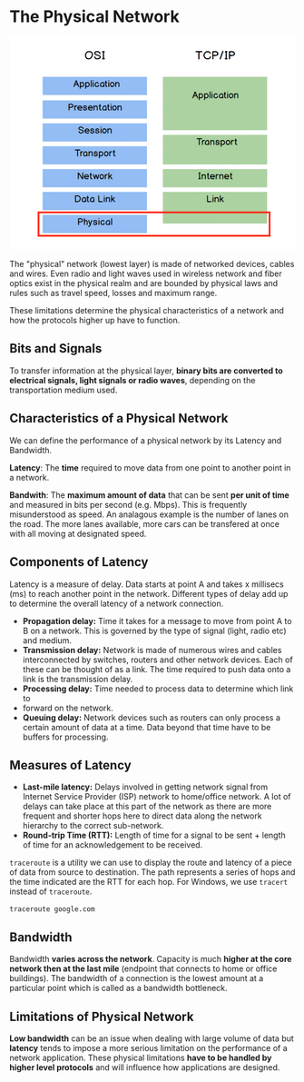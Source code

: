 # The Physical Network

![Physical Layer](./images/08_physical_layer.png)

The "physical" network (lowest layer) is made of networked devices, cables
and wires. Even radio and light waves used in wireless network and fiber optics
exist in the physical realm and are bounded by physical laws and rules such
as travel speed, losses and maximum range. 

These limitations determine the physical characteristics of a network and
how the protocols higher up have to function.

## Bits and Signals
To transfer information at the physical layer, **binary bits are converted
to electrical signals, light signals or radio waves**, depending on the
transportation medium used.

## Characteristics of a Physical Network
We can define the performance of a physical network by its Latency and Bandwidth.

**Latency**: The **time** required to move data from one point to another point
             in a network.
             
**Bandwith**: The **maximum amount of data** that can be sent **per unit of time** 
              and measured in bits per second (e.g. Mbps). This is frequently 
              misunderstood as speed. An analagous example is the number of
              lanes on the road. The more lanes available, more cars can be
              transfered at once with all moving at designated speed.
              
## Components of Latency
Latency is a measure of delay. Data starts at point A and takes x millisecs (ms)
to reach another point in the network. Different types of delay add up to
determine the overall latency of a network connection.

- **Propagation delay:** Time it takes for a message to move from point A to B 
  on a network. This is governed by the type of signal (light, radio etc) and 
  medium.
- **Transmission delay:** Network is made of numerous wires and cables
  interconnected by switches, routers and other network devices. Each of these
  can be thought of as a link. The time required to push data onto a link is 
  the transmission delay.
- **Processing delay:** Time needed to process data to determine which link to 
- forward on the network.
- **Queuing delay:** Network devices such as routers can only process a certain
  amount of data at a time. Data beyond that time have to be buffers for 
  processing.
  
## Measures of Latency
- **Last-mile latency:** Delays involved in getting network signal from Internet
  Service Provider (ISP) network to home/office network. A lot of delays can
  take place at this part of the network as there are more frequent and shorter
  hops here to direct data along the network hierarchy to the correct
  sub-network.
- **Round-trip Time (RTT):** Length of time for a signal to be sent + length of
  time for an acknowledgement to be received.

`traceroute` is a utility we can use to display the route and latency of a piece
of data from source to destination. The path represents a series of hops and 
the time indicated are the RTT for each hop. For Windows, we use `tracert`
instead of `traceroute`.
```terminal
traceroute google.com
```

## Bandwidth
Bandwidth **varies across the network**. Capacity is much **higher at the core
network then at the last mile** (endpoint that connects to home or office
buildings). The bandwidth of a connection is the lowest amount at a particular
point which is called as a bandwidth bottleneck. 

## Limitations of Physical Network
**Low bandwidth** can be an issue when dealing with large volume of data but
**latency** tends to impose a more serious limitation on the performance of a
network application. These physical limitations **have to be handled by higher
level protocols** and will influence how applications are designed.